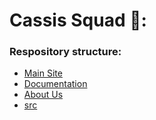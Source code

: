# Cassis Squad 🍷:

### Respository structure:
* [Main Site](https://github.com/cassis-squad/Cassis_Squad)
* [Documentation](https://github.com/cassis-squad/doc)
* [About Us](https://github.com/cassis-squad/about-us)
* [src](https://github.com/cassis-squad/src)

